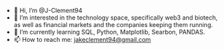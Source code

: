 - 👋 Hi, I’m @J-Clement94
- 👀 I’m interested in the technology space, specifically web3 and biotech, as well as financial markets and the companies keeping them running.
- 🌱 I’m currently learning SQL, Python, Matplotlib, Searbon, PANDAS.
- 📫 How to reach me: jakeclement94@gmail.com

<!---
J-Clement94/J-Clement94 is a ✨ special ✨ repository because its `README.md` (this file) appears on your GitHub profile.
You can click the Preview link to take a look at your changes.
--->
